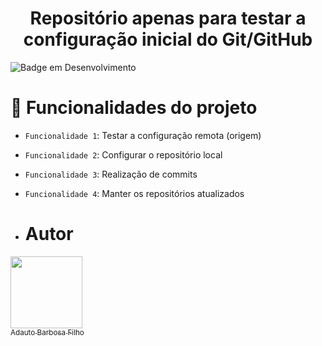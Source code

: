 <h1 align="center">Repositório apenas para testar a configuração inicial do Git/GitHub</h1>

![Badge em Desenvolvimento](http://img.shields.io/static/v1?label=STATUS&message=EM%20DESENVOLVIMENTO&color=GREEN&style=for-the-badge)

# :hammer: Funcionalidades do projeto

- `Funcionalidade 1`: Testar a configuração remota (origem)
- `Funcionalidade 2`: Configurar o repositório local
- `Funcionalidade 3`: Realização de commits
- `Funcionalidade 4`: Manter os repositórios atualizados

- # Autor

[<img loading="lazy" src="https://avatars.githubusercontent.com/u/147922224?v=4" width=115><br><sub>Adauto Barbosa Filho</sub>](https://github.com/adautobf)

